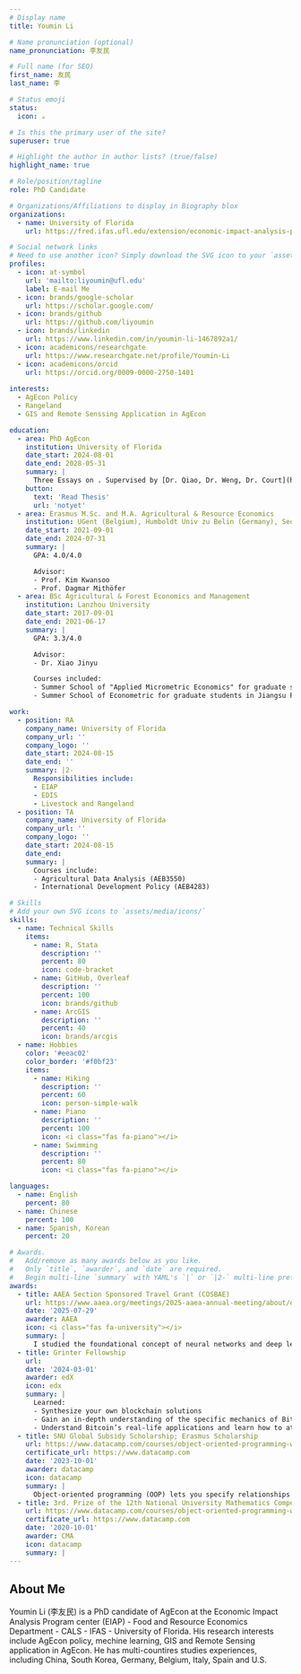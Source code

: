 ```yaml
---
# Display name
title: Youmin Li 

# Name pronunciation (optional)
name_pronunciation: 李友民

# Full name (for SEO)
first_name: 友民
last_name: 李

# Status emoji
status:
  icon: ☕️

# Is this the primary user of the site?
superuser: true

# Highlight the author in author lists? (true/false)
highlight_name: true

# Role/position/tagline
role: PhD Candidate

# Organizations/Affiliations to display in Biography blox
organizations: 
  - name: University of Florida
    url: https://fred.ifas.ufl.edu/extension/economic-impact-analysis-program/

# Social network links
# Need to use another icon? Simply download the SVG icon to your `assets/media/icons/` folder.
profiles:
  - icon: at-symbol
    url: 'mailto:liyoumin@ufl.edu'
    label: E-mail Me
  - icon: brands/google-scholar
    url: https://scholar.google.com/
  - icon: brands/github
    url: https://github.com/liyoumin
  - icon: brands/linkedin
    url: https://www.linkedin.com/in/youmin-li-1467892a1/
  - icon: academicons/researchgate
    url: https://www.researchgate.net/profile/Youmin-Li
  - icon: academicons/orcid
    url: https://orcid.org/0009-0000-2750-1401
        
interests:
  - AgEcon Policy
  - Rangeland
  - GIS and Remote Senssing Application in AgEcon

education:
  - area: PhD AgEcon 
    institution: University of Florida
    date_start: 2024-08-01
    date_end: 2028-05-31
    summary: |
      Three Essays on . Supervised by [Dr. Qiao, Dr. Weng, Dr. Court](https://example.com). Presented papers at AAEA conferences with the contributions being published in journals.
    button:
      text: 'Read Thesis'
      url: 'notyet'
  - area: Erasmus M.Sc. and M.A. Agricultural & Resource Economics
    institution: UGent (Belgium), Humboldt Univ zu Belin (Germany), Seoul National University (SSouth Korea), RUC (China)
    date_start: 2021-09-01
    date_end: 2024-07-31
    summary: |
      GPA: 4.0/4.0

      Advisor:
      - Prof. Kim Kwansoo
      - Prof. Dagmar Mithöfer
  - area: BSc Agricultural & Forest Economics and Management
    institution: Lanzhou University
    date_start: 2017-09-01
    date_end: 2021-06-17
    summary: |
      GPA: 3.3/4.0

      Advisor:
      - Dr. Xiao Jinyu

      Courses included:
      - Summer School of "Applied Micrometric Economics" for graduate students in Shanghai
      - Summer School of Econometric for graduate students in Jiangsu Province Government

work:
  - position: RA
    company_name: University of Florida
    company_url: ''
    company_logo: ''
    date_start: 2024-08-15
    date_end: ''
    summary: |2-
      Responsibilities include:
      - EIAP
      - EDIS
      - Livestock and Rangeland
  - position: TA
    company_name: University of Florida
    company_url: ''
    company_logo: ''
    date_start: 2024-08-15
    date_end: 
    summary: |
      Courses include:
      - Agricultural Data Analysis (AEB3550)
      - International Development Policy (AEB4283)

# Skills
# Add your own SVG icons to `assets/media/icons/`
skills:
  - name: Technical Skills
    items:
      - name: R, Stata
        description: ''
        percent: 80
        icon: code-bracket
      - name: GitHub, Overleaf
        description: ''
        percent: 100
        icon: brands/github
      - name: ArcGIS
        description: ''
        percent: 40
        icon: brands/arcgis
  - name: Hobbies
    color: '#eeac02'
    color_border: '#f0bf23'
    items:
      - name: Hiking
        description: ''
        percent: 60
        icon: person-simple-walk
      - name: Piano
        description: ''
        percent: 100
        icon: <i class="fas fa-piano"></i>  
      - name: Swimming
        description: ''
        percent: 80
        icon: <i class="fas fa-piano"></i>  

languages:
  - name: English
    percent: 80
  - name: Chinese
    percent: 100
  - name: Spanish, Korean
    percent: 20

# Awards.
#   Add/remove as many awards below as you like.
#   Only `title`, `awarder`, and `date` are required.
#   Begin multi-line `summary` with YAML's `|` or `|2-` multi-line prefix and indent 2 spaces below.
awards:
  - title: AAEA Section Sponsored Travel Grant (COSBAE) 
    url: https://www.aaea.org/meetings/2025-aaea-annual-meeting/about/open-calls/selected-presentation-papers-and-posters
    date: '2025-07-29'
    awarder: AAEA
    icon: <i class="fas fa-university"></i> 
    summary: |
      I studied the foundational concept of neural networks and deep learning. By the end, I was familiar with the significant technological trends driving the rise of deep learning; build, train, and apply fully connected deep neural networks; implement efficient (vectorized) neural networks; identify key parameters in a neural network’s architecture; and apply deep learning to your own applications.
  - title: Grinter Fellowship
    url: 
    date: '2024-03-01'
    awarder: edX
    icon: edx
    summary: |
      Learned:
      - Synthesize your own blockchain solutions
      - Gain an in-depth understanding of the specific mechanics of Bitcoin
      - Understand Bitcoin’s real-life applications and learn how to attack and destroy Bitcoin, Ethereum, smart contracts and Dapps, and alternatives to Bitcoin’s Proof-of-Work consensus algorithm
  - title: SNU Global Subsidy Scholarship; Erasmus Scholarship
    url: https://www.datacamp.com/courses/object-oriented-programming-with-s3-and-r6-in-r
    certificate_url: https://www.datacamp.com
    date: '2023-10-01'
    awarder: datacamp
    icon: datacamp
    summary: |
      Object-oriented programming (OOP) lets you specify relationships between functions and the objects that they can act on, helping you manage complexity in your code. This is an intermediate level course, providing an introduction to OOP, using the S3 and R6 systems. S3 is a great day-to-day R programming tool that simplifies some of the functions that you write. R6 is especially useful for industry-specific analyses, working with web APIs, and building GUIs.
  - title: 3rd. Prize of the 12th National University Mathematics Competition 
    url: https://www.datacamp.com/courses/object-oriented-programming-with-s3-and-r6-in-r
    certificate_url: https://www.datacamp.com
    date: '2020-10-01'
    awarder: CMA
    icon: datacamp
    summary: |
---
```


## About Me

Youmin Li (李友民) is a PhD candidate of AgEcon at the Economic Impact Analysis Program center (EIAP) - Food and Resource Economics Department - CALS - IFAS - University of Florida. His research interests include AgEcon policy, mechine learning, GIS and Remote Sensing application in AgEcon. He has multi-countires studies experiences, including China, South Korea, Germany, Belgium, Italy, Spain and U.S.
